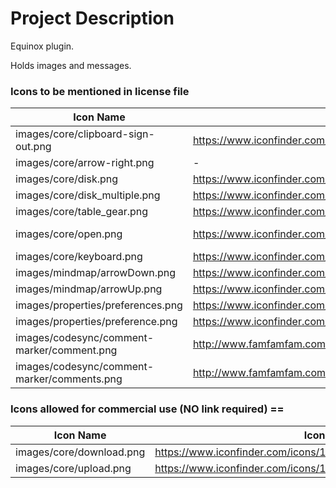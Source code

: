 # Project Description

Equinox plugin. 

Holds images and messages.

### Icons to be mentioned in license file 

| Icon Name | Icon Source URL | Copyright URL | Usage |
| ------------- | ------------- | ------------- | ------------- |
| images/core/clipboard-sign-out.png  | https://www.iconfinder.com/icons/25957/clipboard_copy_cut_icon#size=16  | http://p.yusukekamiyamane.com/ | core |
| images/core/arrow-right.png | - | http://www.doublejdesign.co.uk | Core
| images/core/disk.png | https://www.iconfinder.com/icons/5276/disk_download_floppy_save_icon#size=16 | http://www.famfamfam.com/lab/icons/silk/ | core |
| images/core/disk_multiple.png | https://www.iconfinder.com/icons/5277/disk_multiple_save_icon#size=16 | http://www.famfamfam.com/lab/icons/silk/ | core |
| images/core/table_gear.png | https://www.iconfinder.com/icons/5802/gear_table_icon#size=16 | http://www.famfamfam.com/lab/icons/silk/ | core |
| images/core/open.png | https://www.iconfinder.com/icons/27861/open_icon#size=16 |  http://creativecommons.org/licenses/by-nd/3.0/ | core |
| images/core/keyboard.png | https://www.iconfinder.com/icons/36136/keyboard_icon#size=16 | http://www.fatcow.com/ | core |
| images/mindmap/arrowDown.png | https://www.iconfinder.com/icons/211620/arrow_b_right_icon#size=16 | http://opensource.org/licenses/MIT | mindmap |
| images/mindmap/arrowUp.png | https://www.iconfinder.com/icons/211620/arrow_b_right_icon#size=16 | http://opensource.org/licenses/MIT | mindmap |
| images/properties/preferences.png | https://www.iconfinder.com/icons/105256/application_applications_configuration_contact_control_de_desktop_engineering_gear_gears_generator_machine_mime_preferences_reductor_settings_system_tool_tools_work_icon#size=16 | http://www.aha-soft.com/ | properties |
| images/properties/preference.png | https://www.iconfinder.com/icons/105244/application_applications_configuration_contact_control_desktop_engineering_gear_gears_generator_machine_mime_preferences_reductor_settings_system_tool_tools_work_icon#size=16 | http://www.aha-soft.com/ | properties |
| images/codesync/comment-marker/comment.png | http://www.famfamfam.com/lab/icons/silk/ | http://www.famfamfam.com/lab/icons/silk/ |codesync.sdiff|
| images/codesync/comment-marker/comments.png | http://www.famfamfam.com/lab/icons/silk/ | http://www.famfamfam.com/lab/icons/silk/ |codesync.sdiff|
### Icons allowed for commercial use (NO link required) ==

| Icon Name | Icon Source URL | Usage |
| ------------- | ------------- | ------------- |
| images/core/download.png | https://www.iconfinder.com/icons/14411/arrow_down_download_icon#size=16 | core |
| images/core/upload.png | https://www.iconfinder.com/icons/14667/upload_icon#size=16 | core |



